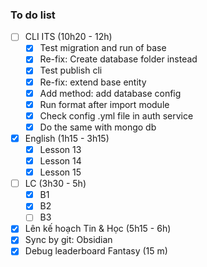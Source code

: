 ### To do list

- [ ] CLI ITS (10h20 - 12h)
	- [x] Test migration and run of base
	- [x] Re-fix: Create database folder instead
	- [x] Test publish cli
	- [x] Re-fix: extend base entity
	- [x] Add method: add database config
	- [x] Run format after import module
	- [x] Check config .yml file in auth service
	- [x] Do the same with mongo db
- [x] English (1h15 - 3h15)
	- [x] Lesson 13
	- [x] Lesson 14
	- [x] Lesson 15
- [ ] LC (3h30 - 5h)
	- [x] B1
	- [x] B2
	- [ ] B3
- [x] Lên kế hoạch Tin & Học (5h15 - 6h)
- [x] Sync by git: Obsidian
- [x] Debug leaderboard Fantasy (15 m)